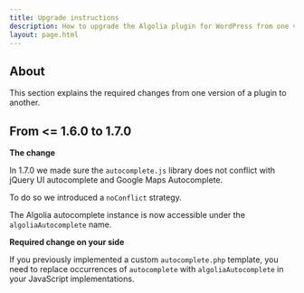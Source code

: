 ```yaml
---
title: Upgrade instructions
description: How to upgrade the Algolia plugin for WordPress from one version to another.
layout: page.html
---
```

## About

This section explains the required changes from one version of a plugin to another.


## From <= 1.6.0 to 1.7.0

**The change**

In 1.7.0 we made sure the `autocomplete.js` library does not conflict with jQuery UI autocomplete and Google Maps Autocomplete.

To do so we introduced a `noConflict` strategy.

The Algolia autocomplete instance is now accessible under the `algoliaAutocomplete` name.

**Required change on your side**

If you previously implemented a custom `autocomplete.php` template, you need to replace occurrences of `autocomplete` with `algoliaAutocomplete` in your JavaScript implementations.
